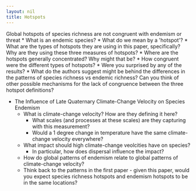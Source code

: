```yaml
---
layout: nil
title: Hotspots
---
```


Global hotspots of species richness are not congruent with endemism or threat
    * What is an endemic species?
    * What do we mean by a 'hotspot'? 
    * What are the types of hotspots they are using in this paper, specifically? Why are they using these three measures of hotspots?
    * Where are the hotspots generally concentrated? Why might that be?
    * How congruent were the different types of hotspots?
    * Were you surprised by any of the results?
    * What do the authors suggest might be behind the differences in the patterns of species richness vs endemic richness? Can you think of other possible mechanisms for the lack of congruence between the three hotspot definitions?
    
* The Influence of Late Quaternary Climate-Change Velocity on Species Endemism
    * What is climate-change velocity? How are they defining it here?
        * What scales (and processes at these scales) are they capturing with this measurement?
        * Would a 1 degree change in temperature have the same climate-change velocity everywhere?
    * What impact should high climate-change veolcities have on species?
        * In particular, how does dispersal influence the impact?
    * How do global patterns of endemism relate to global patterns of climate-change velocity?
    * Think back to the patterns in the first paper - given this paper, would you expect species richness hotspots and endemism hotspots to be in the same locations?
    
